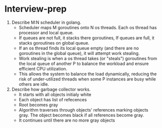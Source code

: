 # Interview-prep
1. Describe M:N scheduler in golang.
     - Scheduler maps M goroutines onto N os threads. Each os thread has processor and local queue.
     - If queues are not full, it stacks there goroutines, If queues are full, it stacks goroutines on global queue.
     - If an os thread finds its local queue empty (and there are no goroutines in the global queue), it will attempt work stealing.
     - Work stealing is when a os thread takes (or "steals") goroutines from the local queue of another P to balance the workload and ensure efficient CPU utilization.
     - This allows the system to balance the load dynamically, reducing the risk of under-utilized threads when some P instances are busy while others are idle.
2. Describe how garbage collector works.
     - It starts with all objects initialy white
     - Each object has list of refecences
     - Root becomes gray
     - Algorithm traverses through objects' references marking objects gray. The object becomes black if all references become gray.
     - It continues until there are no more gray objects
  
